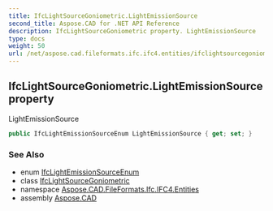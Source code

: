 ```yaml
---
title: IfcLightSourceGoniometric.LightEmissionSource
second_title: Aspose.CAD for .NET API Reference
description: IfcLightSourceGoniometric property. LightEmissionSource
type: docs
weight: 50
url: /net/aspose.cad.fileformats.ifc.ifc4.entities/ifclightsourcegoniometric/lightemissionsource/
---
```

## IfcLightSourceGoniometric.LightEmissionSource property

LightEmissionSource

```csharp
public IfcLightEmissionSourceEnum LightEmissionSource { get; set; }
```

### See Also

* enum [IfcLightEmissionSourceEnum](../../../aspose.cad.fileformats.ifc.ifc4.types/ifclightemissionsourceenum/)
* class [IfcLightSourceGoniometric](../)
* namespace [Aspose.CAD.FileFormats.Ifc.IFC4.Entities](../../ifclightsourcegoniometric/)
* assembly [Aspose.CAD](../../../)


